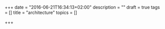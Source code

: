 +++
date = "2016-06-21T16:34:13+02:00"
description = ""
draft = true
tags = []
title = "architecture"
topics = []

+++

